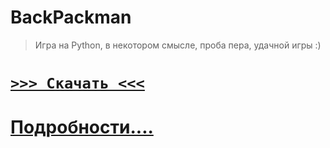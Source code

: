 # BackPackman
> Игра на Python, в некотором смысле, проба пера, удачной игры :)

# [`>>> Скачать <<<`](https://github.com/MaxBQb/BackPackman/releases/latest/download/game.zip)
# [Подробности....](https://github.com/MaxBQb/BackPackman/blob/master/Pacman_08.pdf)
